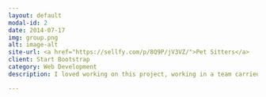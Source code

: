 ```yaml
---
layout: default
modal-id: 2
date: 2014-07-17
img: group.png
alt: image-alt
site-url: <a href="https://sellfy.com/p/8Q9P/jV3VZ/">Pet Sitters</a>
client: Start Bootstrap
category: Web Development
description: I loved working on this project, working in a team carried a new challenge, but one I thrived on. The primary tech was Node and Ajax, and we set out to create something we felt demonstrated a real business/revenue mindset.

---
```


